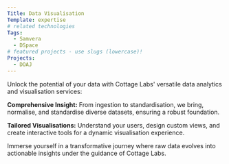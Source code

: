 ```yaml
---
Title: Data Visualisation
Template: expertise
# related technologies
Tags: 
  - Samvera
  - DSpace
# featured projects - use slugs (lowercase)!
Projects: 
  - DOAJ
---
```



Unlock the potential of your data with Cottage Labs' versatile data analytics and visualisation services:

**Comprehensive Insight:** From ingestion to standardisation, we bring, normalise, and standardise diverse datasets, ensuring a robust foundation.

**Tailored Visualisations:** Understand your users, design custom views, and create interactive tools for a dynamic visualisation experience.

Immerse yourself in a transformative journey where raw data evolves into actionable insights under the guidance of Cottage Labs.
